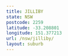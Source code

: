 ```yaml
---
title: JILLIBY
state: NSW
postcode: 2259
latitude: -33.208801
longitude: 151.377213
url: /nsw/jilliby/
layout: suburb
---
```

